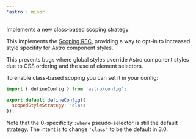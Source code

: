 ```yaml
---
'astro': minor
---
```


Implements a new class-based scoping strategy

This implements the [Scoping RFC](https://github.com/withastro/roadmap/pull/543), providing a way to opt-in to increased style specifity for Astro component styles.

This prevents bugs where global styles override Astro component styles due to CSS ordering and the use of element selectors.

To enable class-based scoping you can set it in your config:

```js
import { defineConfig } from 'astro/config';

export default defineConfig({
  scopedStyleStrategy: 'class'
});
```

Note that the 0-specificity `:where` pseudo-selector is still the default strategy. The intent is to change `'class'` to be the default in 3.0.
